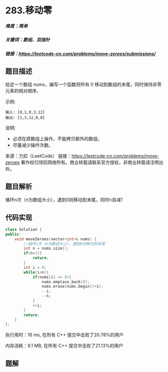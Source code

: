 # 283.移动零

##### 难度：简单

##### 关键词：数组、双指针

##### 链接：https://leetcode-cn.com/problems/move-zeroes/submissions/

## 题目描述

给定一个数组 nums，编写一个函数将所有 0 移动到数组的末尾，同时保持非零元素的相对顺序。

示例:

```
输入: [0,1,0,3,12]
输出: [1,3,12,0,0]
```

说明:

- 必须在原数组上操作，不能拷贝额外的数组。
- 尽量减少操作次数。

来源：力扣（LeetCode）
链接：https://leetcode-cn.com/problems/move-zeroes
著作权归领扣网络所有。商业转载请联系官方授权，非商业转载请注明出处。

## 题目解析

循环n次（n为数组大小），遇到0则移动到末尾，同时n自减1

## 代码实现

```c++
class Solution {
public:
    void moveZeroes(vector<int>& nums) {
        //循环n次（n为数组大小），遇到0则移动到末尾
        int n = nums.size();
        if(n<2){
            return;
        }
        int i = 0;
        while(i<n){
            if(nums[i] == 0){
                nums.emplace_back(0);
                nums.erase(nums.begin()+i);
                --i;
                --n;
            }
            ++i;       
        }
        return;
    }
};
```

执行用时：16 ms, 在所有 C++ 提交中击败了20.78%的用户

内存消耗：9.1 MB, 在所有 C++ 提交中击败了21.13%的用户

## 题解

